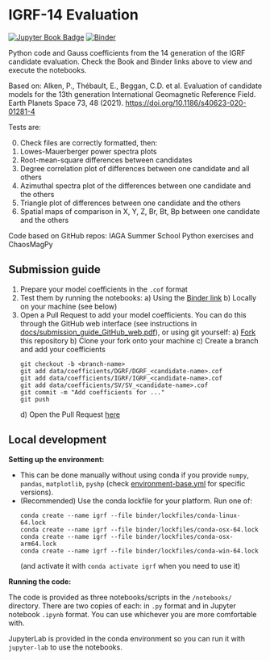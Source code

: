 # IGRF-14 Evaluation

[![Jupyter Book Badge](https://jupyterbook.org/badge.svg)](https://iaga-vmod.github.io/IGRF14eval/)
[![Binder](https://mybinder.org/badge_logo.svg)](https://mybinder.org/v2/gh/IAGA-VMOD/IGRF14eval/main)

Python code and Gauss coefficients from the 14 generation of the IGRF candidate evaluation. Check the Book and Binder links above to view and execute the notebooks.

Based on:
Alken, P., Thébault, E., Beggan, C.D. et al. Evaluation of candidate models for the 13th generation
International Geomagnetic Reference Field. Earth Planets Space 73, 48 (2021).
https://doi.org/10.1186/s40623-020-01281-4

Tests are:

0) Check files are correctly formatted, then:
1) Lowes-Mauerberger power spectra plots
2) Root-mean-square differences between candidates
3) Degree correlation plot of differences between one candidate and all others
4) Azimuthal spectra plot of the differences between one candidate and the others
5) Triangle plot of differences between one candidate and the others
6) Spatial maps of comparison in X, Y, Z, Br, Bt, Bp between one candidate and the others

Code based on GitHub repos: IAGA Summer School Python exercises and ChaosMagPy

## Submission guide

1. Prepare your model coefficients in the `.cof` format
2. Test them by running the notebooks:
   a) Using the [Binder link](https://mybinder.org/v2/gh/IAGA-VMOD/IGRF14eval/main)
   b) Locally on your machine (see below)
3. Open a Pull Request to add your model coefficients. You can do this through the GitHub web interface (see instructions in [docs/submission_guide_GitHub_web.pdf](docs/submission_guide_GitHub_web.pdf)), or using git yourself:
   a) [Fork](https://github.com/IAGA-VMOD/IGRF14eval/fork) this repository
   b) Clone your fork onto your machine
   c) Create a branch and add your coefficients
      ```
      git checkout -b <branch-name>
      git add data/coefficients/DGRF/DGRF_<candidate-name>.cof
      git add data/coefficients/IGRF/IGRF_<candidate-name>.cof
      git add data/coefficients/SV/SV_<candidate-name>.cof
      git commit -m "Add coefficients for ..."
      git push
      ```
   d) Open the Pull Request [here](https://github.com/IAGA-VMOD/IGRF14eval/compare)

## Local development

**Setting up the environment:**

- This can be done manually without using conda if you provide `numpy`, `pandas`, `matplotlib`, `pyshp` (check [environment-base.yml](https://github.com/IAGA-VMOD/IGRF14eval/blob/main/environment-base.yml) for specific versions).
- (Recommended) Use the conda lockfile for your platform. Run one of:
    ```
    conda create --name igrf --file binder/lockfiles/conda-linux-64.lock
    conda create --name igrf --file binder/lockfiles/conda-osx-64.lock
    conda create --name igrf --file binder/lockfiles/conda-osx-arm64.lock
    conda create --name igrf --file binder/lockfiles/conda-win-64.lock
    ```
    (and activate it with `conda activate igrf` when you need to use it)

**Running the code:**

The code is provided as three notebooks/scripts in the `/notebooks/` directory. There are two copies of each: in `.py` format and in Jupyter notebook `.ipynb` format. You can use whichever you are more comfortable with.

JupyterLab is provided in the conda environment so you can run it with `jupyter-lab` to use the notebooks.
